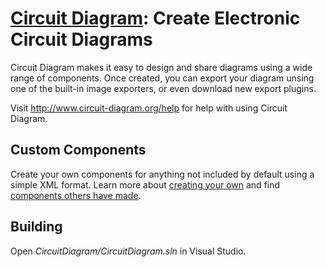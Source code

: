# [Circuit Diagram](http://www.circuit-diagram.org/): Create Electronic Circuit Diagrams

Circuit Diagram makes it easy to design and share diagrams using a wide range of components. Once created, you can export your diagram unsing one of the built-in image exporters, or even download new export plugins.

Visit http://www.circuit-diagram.org/help for help with using Circuit Diagram.

## Custom Components

Create your own components for anything not included by default using a simple XML format. Learn more about [creating your own](http://www.circuit-diagram.org/help/creating-components) and find [components others have made](http://www.circuit-diagram.org/components).

## Building

Open *CircuitDiagram/CircuitDiagram.sln* in Visual Studio.
